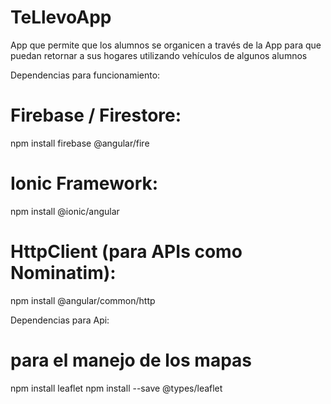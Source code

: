 # TeLlevoApp
App que permite que los alumnos se organicen a través de la App para que puedan retornar a sus hogares utilizando vehículos de algunos alumnos

Dependencias para funcionamiento:
# Firebase / Firestore:
npm install firebase @angular/fire

# Ionic Framework:
npm install @ionic/angular

# HttpClient (para APIs como Nominatim):
npm install @angular/common/http


Dependencias para Api:
# para el manejo de los mapas
npm install leaflet
npm install --save @types/leaflet
